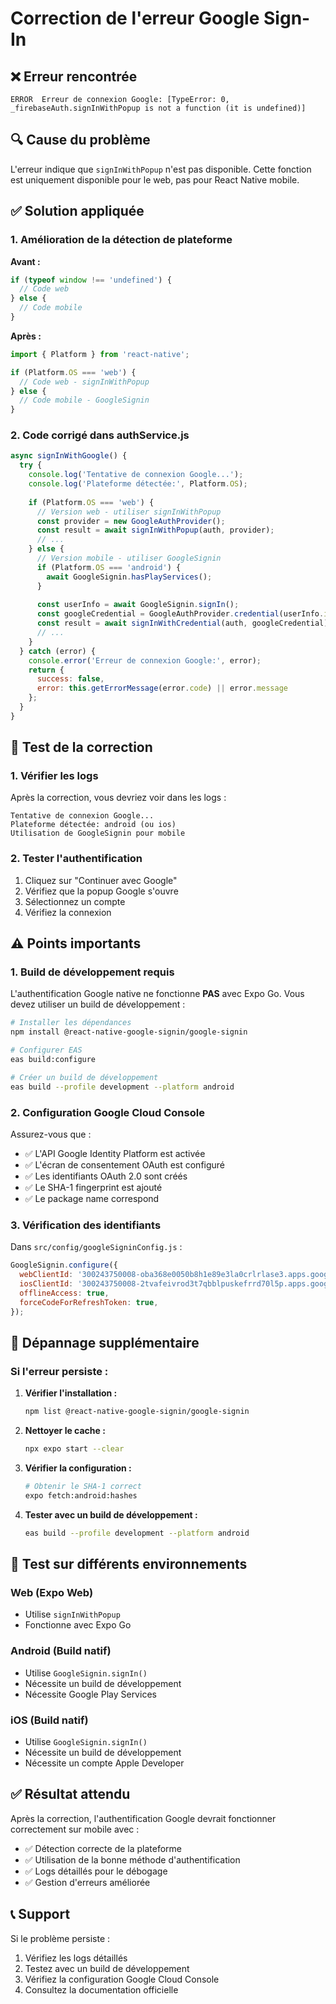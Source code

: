 # Correction de l'erreur Google Sign-In

## ❌ Erreur rencontrée
```
ERROR  Erreur de connexion Google: [TypeError: 0, _firebaseAuth.signInWithPopup is not a function (it is undefined)]
```

## 🔍 Cause du problème
L'erreur indique que `signInWithPopup` n'est pas disponible. Cette fonction est uniquement disponible pour le web, pas pour React Native mobile.

## ✅ Solution appliquée

### 1. Amélioration de la détection de plateforme
**Avant :**
```javascript
if (typeof window !== 'undefined') {
  // Code web
} else {
  // Code mobile
}
```

**Après :**
```javascript
import { Platform } from 'react-native';

if (Platform.OS === 'web') {
  // Code web - signInWithPopup
} else {
  // Code mobile - GoogleSignin
}
```

### 2. Code corrigé dans authService.js
```javascript
async signInWithGoogle() {
  try {
    console.log('Tentative de connexion Google...');
    console.log('Plateforme détectée:', Platform.OS);
    
    if (Platform.OS === 'web') {
      // Version web - utiliser signInWithPopup
      const provider = new GoogleAuthProvider();
      const result = await signInWithPopup(auth, provider);
      // ...
    } else {
      // Version mobile - utiliser GoogleSignin
      if (Platform.OS === 'android') {
        await GoogleSignin.hasPlayServices();
      }
      
      const userInfo = await GoogleSignin.signIn();
      const googleCredential = GoogleAuthProvider.credential(userInfo.idToken);
      const result = await signInWithCredential(auth, googleCredential);
      // ...
    }
  } catch (error) {
    console.error('Erreur de connexion Google:', error);
    return { 
      success: false, 
      error: this.getErrorMessage(error.code) || error.message
    };
  }
}
```

## 🧪 Test de la correction

### 1. Vérifier les logs
Après la correction, vous devriez voir dans les logs :
```
Tentative de connexion Google...
Plateforme détectée: android (ou ios)
Utilisation de GoogleSignin pour mobile
```

### 2. Tester l'authentification
1. Cliquez sur "Continuer avec Google"
2. Vérifiez que la popup Google s'ouvre
3. Sélectionnez un compte
4. Vérifiez la connexion

## ⚠️ Points importants

### 1. Build de développement requis
L'authentification Google native ne fonctionne **PAS** avec Expo Go. Vous devez utiliser un build de développement :

```bash
# Installer les dépendances
npm install @react-native-google-signin/google-signin

# Configurer EAS
eas build:configure

# Créer un build de développement
eas build --profile development --platform android
```

### 2. Configuration Google Cloud Console
Assurez-vous que :
- ✅ L'API Google Identity Platform est activée
- ✅ L'écran de consentement OAuth est configuré
- ✅ Les identifiants OAuth 2.0 sont créés
- ✅ Le SHA-1 fingerprint est ajouté
- ✅ Le package name correspond

### 3. Vérification des identifiants
Dans `src/config/googleSigninConfig.js` :
```javascript
GoogleSignin.configure({
  webClientId: '300243750008-oba368e0050b8h1e89e3la0crlrlase3.apps.googleusercontent.com',
  iosClientId: '300243750008-2tvafeivrod3t7qbblpuskefrrd70l5p.apps.googleusercontent.com',
  offlineAccess: true,
  forceCodeForRefreshToken: true,
});
```

## 🔧 Dépannage supplémentaire

### Si l'erreur persiste :

1. **Vérifier l'installation :**
   ```bash
   npm list @react-native-google-signin/google-signin
   ```

2. **Nettoyer le cache :**
   ```bash
   npx expo start --clear
   ```

3. **Vérifier la configuration :**
   ```bash
   # Obtenir le SHA-1 correct
   expo fetch:android:hashes
   ```

4. **Tester avec un build de développement :**
   ```bash
   eas build --profile development --platform android
   ```

## 📱 Test sur différents environnements

### Web (Expo Web)
- Utilise `signInWithPopup`
- Fonctionne avec Expo Go

### Android (Build natif)
- Utilise `GoogleSignin.signIn()`
- Nécessite un build de développement
- Nécessite Google Play Services

### iOS (Build natif)
- Utilise `GoogleSignin.signIn()`
- Nécessite un build de développement
- Nécessite un compte Apple Developer

## ✅ Résultat attendu

Après la correction, l'authentification Google devrait fonctionner correctement sur mobile avec :
- ✅ Détection correcte de la plateforme
- ✅ Utilisation de la bonne méthode d'authentification
- ✅ Logs détaillés pour le débogage
- ✅ Gestion d'erreurs améliorée

## 📞 Support

Si le problème persiste :
1. Vérifiez les logs détaillés
2. Testez avec un build de développement
3. Vérifiez la configuration Google Cloud Console
4. Consultez la documentation officielle



